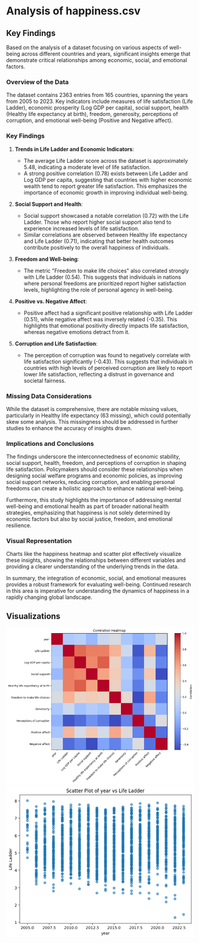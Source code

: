 # Analysis of happiness.csv

## Key Findings
Based on the analysis of a dataset focusing on various aspects of well-being across different countries and years, significant insights emerge that demonstrate critical relationships among economic, social, and emotional factors. 

### Overview of the Data 
The dataset contains 2363 entries from 165 countries, spanning the years from 2005 to 2023. Key indicators include measures of life satisfaction (Life Ladder), economic prosperity (Log GDP per capita), social support, health (Healthy life expectancy at birth), freedom, generosity, perceptions of corruption, and emotional well-being (Positive and Negative affect).

### Key Findings

1. **Trends in Life Ladder and Economic Indicators**:
   - The average Life Ladder score across the dataset is approximately 5.48, indicating a moderate level of life satisfaction. 
   - A strong positive correlation (0.78) exists between Life Ladder and Log GDP per capita, suggesting that countries with higher economic wealth tend to report greater life satisfaction. This emphasizes the importance of economic growth in improving individual well-being.

2. **Social Support and Health**:
   - Social support showcased a notable correlation (0.72) with the Life Ladder. Those who report higher social support also tend to experience increased levels of life satisfaction. 
   - Similar correlations are observed between Healthy life expectancy and Life Ladder (0.71), indicating that better health outcomes contribute positively to the overall happiness of individuals.

3. **Freedom and Well-being**:
   - The metric "Freedom to make life choices" also correlated strongly with Life Ladder (0.54). This suggests that individuals in nations where personal freedoms are prioritized report higher satisfaction levels, highlighting the role of personal agency in well-being.

4. **Positive vs. Negative Affect**:
   - Positive affect had a significant positive relationship with Life Ladder (0.51), while negative affect was inversely related (-0.35). This highlights that emotional positivity directly impacts life satisfaction, whereas negative emotions detract from it.

5. **Corruption and Life Satisfaction**:
   - The perception of corruption was found to negatively correlate with life satisfaction significantly (-0.43). This suggests that individuals in countries with high levels of perceived corruption are likely to report lower life satisfaction, reflecting a distrust in governance and societal fairness.

### Missing Data Considerations
While the dataset is comprehensive, there are notable missing values, particularly in Healthy life expectancy (63 missing), which could potentially skew some analysis. This missingness should be addressed in further studies to enhance the accuracy of insights drawn.

### Implications and Conclusions
The findings underscore the interconnectedness of economic stability, social support, health, freedom, and perceptions of corruption in shaping life satisfaction. Policymakers should consider these relationships when designing social welfare programs and economic policies, as improving social support networks, reducing corruption, and enabling personal freedoms can create a holistic approach to enhance national well-being.

Furthermore, this study highlights the importance of addressing mental well-being and emotional health as part of broader national health strategies, emphasizing that happiness is not solely determined by economic factors but also by social justice, freedom, and emotional resilience.

### Visual Representation
Charts like the happiness heatmap and scatter plot effectively visualize these insights, showing the relationships between different variables and providing a clearer understanding of the underlying trends in the data.

In summary, the integration of economic, social, and emotional measures provides a robust framework for evaluating well-being. Continued research in this area is imperative for understanding the dynamics of happiness in a rapidly changing global landscape.

## Visualizations
![happiness_heatmap.png](happiness_heatmap.png)
![happiness_scatter.png](happiness_scatter.png)

